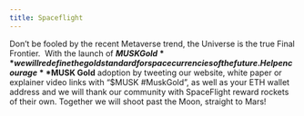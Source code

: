 ```yaml
---
title: Spaceflight
---
```

Don’t be fooled by the recent Metaverse trend, the Universe is the true Final Frontier.  With the launch of **$MUSK Gold** we will redefine the gold standard for space currencies of the future. Help encourage **$MUSK Gold** adoption by tweeting our website, white paper or explainer video links with “$MUSK #MuskGold”, as well as your ETH wallet address and we will thank our community with SpaceFlight reward rockets of their own. Together we will shoot past the Moon, straight to Mars!
